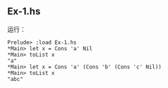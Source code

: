 ## Ex-1.hs

运行：

	Prelude> :load Ex-1.hs
	*Main> let x = Cons 'a' Nil
	*Main> toList x
	"a"
	*Main> let x = Cons 'a' (Cons 'b' (Cons 'c' Nil))
	*Main> toList x
	"abc"
